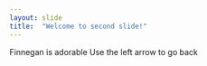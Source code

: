 ```yaml
---
layout: slide
title:  "Welcome to second slide!"
---
```

Finnegan is adorable
Use the left arrow to go back
